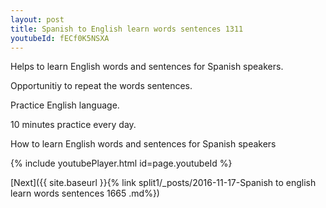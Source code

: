 ```yaml
---
layout: post
title: Spanish to English learn words sentences 1311 
youtubeId: fECf0K5NSXA
---
```

 
 
Helps to learn English words and sentences for Spanish speakers.

Opportunitiy to repeat the words sentences. 

Practice English language. 
 
10 minutes practice every day. 
 
How to learn English words and sentences for Spanish speakers 
 
{% include youtubePlayer.html id=page.youtubeId %}
 
 
[Next]({{ site.baseurl }}{% link  split1/_posts/2016-11-17-Spanish to english learn words sentences 1665 .md%})
 
